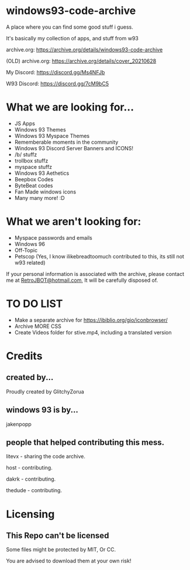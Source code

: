 # windows93-code-archive
A place where you can find some good stuff i guess.


It's basically my collection of apps, and stuff from w93


archive.org: https://archive.org/details/windows93-code-archive

(OLD) archive.org: https://archive.org/details/cover_20210628


My Discord: https://discord.gg/Ms4NFJb

W93 Discord: https://discord.gg/7cM9bC5
 

# What we are looking for...
- JS Apps
- Windows 93 Themes
- Windows 93 Myspace Themes
- Rememberable moments in the community
- Windows 93 Discord Server Banners and ICONS!
- /b/ stuffz
- trollbox stuffz
- myspace stuffz
- Windows 93 Aethetics
- Beepbox Codes
- ByteBeat codes
- Fan Made windows icons
- Many many more! :D


# What we aren't looking for:

- Myspace passwords and emails
- Windows 96
- Off-Topic
- Petscop (Yes, I know ilikebreadtoomuch contributed to this, its still not w93 related)


If your personal information is associated with the archive, please contact me at RetroJBOT@hotmail.com, It will be carefully disposed of.

# TO DO LIST
- Make a separate archive for https://ibiblio.org/gio/iconbrowser/
- Archive MORE CSS
- Create Videos folder for stive.mp4, including a translated version

# Credits
## created by...
Proudly created by GlitchyZorua
## windows 93 is by...
jakenpopp
## people that helped contributing this mess.
litevx - sharing the code archive.

host - contributing.

dakrk - contributing.

thedude - contributing.

# Licensing

## This Repo can't be licensed
Some files might be protected by MIT, Or CC.

You are advised to download them at your own risk!
